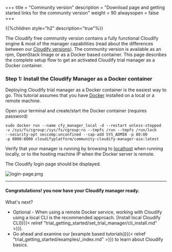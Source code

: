 +++
title = "Community version"
description = "Download page and getting started links for the community version"
weight = 90
alwaysopen = false
+++

{{%children style="h2" description="true"%}}


The Cloudify free community version contains a fully functional Cloudify engine & most of the manager capabilities (read about the differences between our [Cloudify versions](https://cloudify.co/product/community-enterprise-editions)).
The community version is available as an rpm, OpenStack Image or as a Docker based container. This page describes the complete setup flow to get an activated Cloudify trial manager as a Docker container.

### Step 1: Install the Cloudify Manager as a Docker container


Deploying Cloudify trial manager as a Docker container is the easiest way to go.
This tutorial assumes that you have [Docker](https://docs.docker.com/install) installed on a local or a remote machine.

Open your terminal and create/start the Docker container (requires password)
```
sudo docker run --name cfy_manager_local -d --restart unless-stopped
-v /sys/fs/cgroup:/sys/fs/cgroup:ro --tmpfs /run --tmpfs /run/lock
--security-opt seccomp:unconfined --cap-add SYS_ADMIN -p 80:80
-p 8000:8000 cloudifyplatform/community-cloudify-manager-aio:latest
```

Verify that your manager is running by browsing to [localhost](http://localhost) when running locally,
or to the hosting machine IP when the Docker server is remote.

The Cloudify login page should be displayed.

![login-page.png]( /images/ui/login/login-page.png )


____

#### Congratulations! you now have your Cloudify manager ready.

What's next?

* Optional - When using a remote Docker service, working with Cloudify using a local CLI is the recommended approach. [Install local Cloudify CLI]({{< relref "trial_getting_started/set_trial_manager/cli_install.md" >}}).
* Go ahead and examine our [example based tutorials]({{< relref "trial_getting_started/examples/_index.md" >}}) to learn about Cloudify basics.
